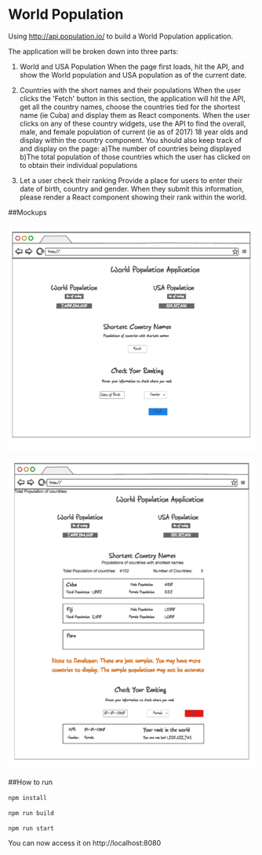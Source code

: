 # World Population


Using http://api.population.io/ to build a World Population application.

The application will be broken down into three parts:
1) World and USA Population
                    When the page first loads, hit the API, and show the World population and USA population as of the current date.

2) Countries with the short names and their populations
                    When the user clicks the 'Fetch' button in this section, the application will hit the API, get all the country names, choose the countries tied for the shortest name (ie Cuba) and display them as React components. When the user clicks on any of these country widgets, use the API to find the overall, male, and female population of current (ie as of 2017) 18 year olds and display within the country component.
You should also keep track of and display on the page:
                    a)The number of countries being displayed
                    b)The total population of those countries which the user has clicked on to obtain their individual populations

3) Let a user check their ranking
                    Provide a place for users to enter their date of birth, country and gender. When they submit this information, please render a React component showing their rank within the world.


 ##Mockups

![alt text](screenshots/screen1.png "Screen 1")

![alt text](screenshots/screen2.png "Screen 2")

 ##How to run

```npm install```

```npm run build```

```npm run start``` 

You can now access it on http://localhost:8080

